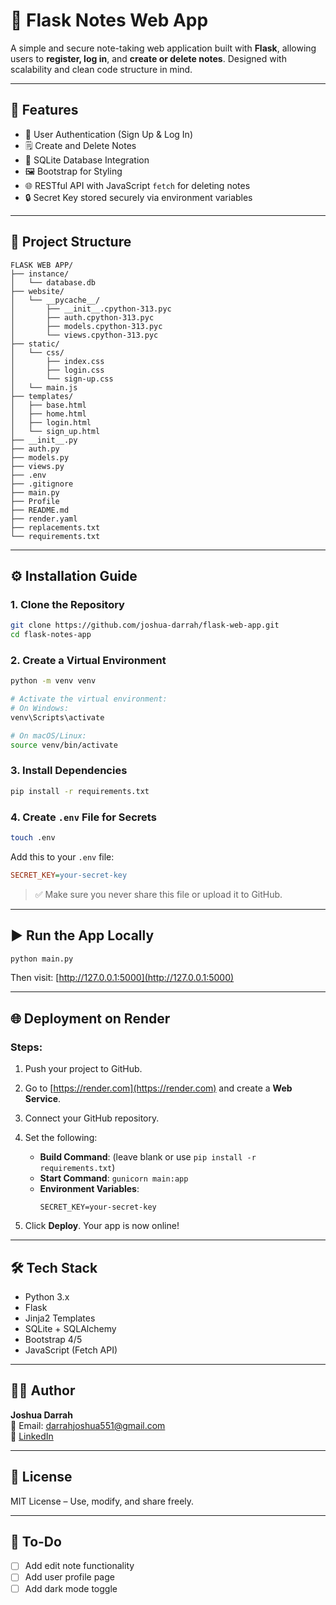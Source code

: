 # 📝 Flask Notes Web App

A simple and secure note-taking web application built with **Flask**, allowing users to **register, log in**, and **create or delete notes**. Designed with scalability and clean code structure in mind.

---

## 🚀 Features

- 🔐 User Authentication (Sign Up & Log In)  
- 🗒️ Create and Delete Notes  
- 📁 SQLite Database Integration  
- 🖼️ Bootstrap for Styling  
- 🌐 RESTful API with JavaScript `fetch` for deleting notes  
- 🔒 Secret Key stored securely via environment variables  

---

## 📁 Project Structure

```
FLASK WEB APP/
├── instance/
│   └── database.db
├── website/
│   └── __pycache__/
│       ├── __init__.cpython-313.pyc
│       ├── auth.cpython-313.pyc
│       ├── models.cpython-313.pyc
│       └── views.cpython-313.pyc
├── static/
│   └── css/
│       ├── index.css
│       ├── login.css
│       └── sign-up.css
│   └── main.js
├── templates/
│   ├── base.html
│   ├── home.html
│   ├── login.html
│   └── sign_up.html
├── __init__.py
├── auth.py
├── models.py
├── views.py
├── .env
├── .gitignore
├── main.py
├── Profile
├── README.md
├── render.yaml
├── replacements.txt
└── requirements.txt
```

---

## ⚙️ Installation Guide

### 1. Clone the Repository

```bash
git clone https://github.com/joshua-darrah/flask-web-app.git
cd flask-notes-app
```

### 2. Create a Virtual Environment

```bash
python -m venv venv

# Activate the virtual environment:
# On Windows:
venv\Scripts\activate

# On macOS/Linux:
source venv/bin/activate
```

### 3. Install Dependencies

```bash
pip install -r requirements.txt
```

### 4. Create `.env` File for Secrets

```bash
touch .env
```

Add this to your `.env` file:

```ini
SECRET_KEY=your-secret-key
```

> ✅ Make sure you never share this file or upload it to GitHub.

---

## ▶️ Run the App Locally

```bash
python main.py
```

Then visit: [http://127.0.0.1:5000](http://127.0.0.1:5000)

---

## 🌐 Deployment on Render

### Steps:

1. Push your project to GitHub.
2. Go to [https://render.com](https://render.com) and create a **Web Service**.
3. Connect your GitHub repository.
4. Set the following:
   - **Build Command**: (leave blank or use `pip install -r requirements.txt`)
   - **Start Command**: `gunicorn main:app`
   - **Environment Variables**:
     ```env
     SECRET_KEY=your-secret-key
     ```

5. Click **Deploy**. Your app is now online!

---

## 🛠️ Tech Stack

- Python 3.x  
- Flask  
- Jinja2 Templates  
- SQLite + SQLAlchemy  
- Bootstrap 4/5  
- JavaScript (Fetch API)

---

## 🙋‍♂️ Author

**Joshua Darrah**  
📧 Email: darrahjoshua551@gmail.com  
🔗 [LinkedIn](https://www.linkedin.com/in/joshuadarrah)

---

## 📜 License

MIT License – Use, modify, and share freely.

---

## 📌 To-Do

- [ ] Add edit note functionality  
- [ ] Add user profile page  
- [ ] Add dark mode toggle  

